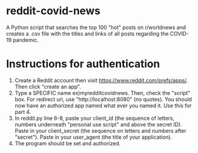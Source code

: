 # reddit-covid-news
A Python script that searches the top 100 "hot" posts on r/worldnews and creates a .csv file with the titles and links of all posts regarding the COVID-19 pandemic.

# Instructions for authentication
1) Create a Reddit account then visit https://www.reddit.com/prefs/apps/. Then click "create an app".
2) Type a SPECIFIC name ex)myredditcovidnews. Then, check the "script" box. For redirect uri, use "http://localhost:8080" (no quotes). You should now have 
   an authorized app named what ever you named it. Use this for part 4.
4) In reddit.py line 6-8, paste your client_id (the sequence of letters, numbers underneath "personal use script" and above the secret ID).
   Paste in your client_secret (the sequence on letters and numbers after "secret").
   Paste in your user_agent (the title of your application).
5) The program should be set and authorized.
